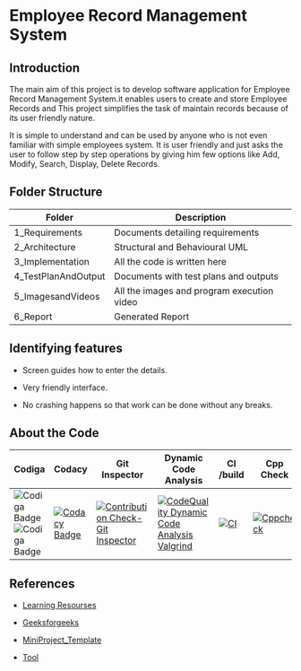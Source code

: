 # Employee Record Management System

 ## Introduction
  The main aim of this project is to develop software application for Employee Record Management System.it enables users to create and store Employee Records and This project simplifies the task of maintain records because of its user friendly nature.
  
 It is simple to understand and can be used by anyone who is not even familiar with simple employees system. It is user friendly and just asks the user to follow step by step operations by giving him few options like Add, Modify, Search, Display, Delete Records.  
 
## Folder Structure

|Folder	             |            Description            
|--------------------|----------------------------------------------
|1_Requirements	     |   Documents detailing requirements
|2_Architecture	     |    Structural and Behavioural UML
|3_Implementation	   |     All the code is written here
|4_TestPlanAndOutput	|   Documents with test plans and outputs
|5_ImagesandVideos 	 | All the images and program execution video
|6_Report            |          Generated Report


## Identifying features
+ Screen guides how to enter the details.
- Very friendly interface.
* No crashing happens so that work can be done without any breaks.


## About the Code

 |  Codiga                 | Codacy   |Git Inspector   |Dynamic Code Analysis      |CI /build | Cpp Check      
 |-------------------------|----------|----------------|---------------------------|----------|------------
 |![Codiga Badge](https://api.codiga.io/project/30981/score/svg) ![Codiga Badge](https://api.codiga.io/project/30981/status/svg)|[![Codacy Badge](https://app.codacy.com/project/badge/Grade/66a7c1527a704317969291d498d72903)](https://www.codacy.com/gh/ShilpaHotagi/M1_EmpRecordsystem_Application/dashboard?utm_source=github.com&amp;utm_medium=referral&amp;utm_content=ShilpaHotagi/M1_EmpRecordsystem_Application&amp;utm_campaign=Badge_Grade)|[![Contribution Check-Git Inspector](https://github.com/ShilpaHotagi/M1_EmpRecordsystem_Application/actions/workflows/gitinspector.yml/badge.svg)](https://github.com/ShilpaHotagi/M1_EmpRecordsystem_Application/actions/workflows/gitinspector.yml)|[![CodeQuality Dynamic Code Analysis Valgrind](https://github.com/ShilpaHotagi/M1_EmpRecordsystem_Application/actions/workflows/Dynamic-Code-Analysis.yml/badge.svg)](https://github.com/ShilpaHotagi/M1_EmpRecordsystem_Application/actions/workflows/Dynamic-Code-Analysis.yml)|[![CI](https://github.com/ShilpaHotagi/M1_EmpRecordsystem_Application/actions/workflows/CI.yml/badge.svg)](https://github.com/ShilpaHotagi/M1_EmpRecordsystem_Application/actions/workflows/CI.yml)|[![Cppcheck](https://github.com/ShilpaHotagi/M1_EmpRecordsystem_Application/actions/workflows/Cppcheck.yml/badge.svg)](https://github.com/ShilpaHotagi/M1_EmpRecordsystem_Application/actions/workflows/Cppcheck.yml)  
 
 
## References 

* [Learning Resourses](https://www.sanfoundry.com/c-program-employee-record/)
- [Geeksforgeeks](https://www.geeksforgeeks.org/c-programming-language/)
+ [MiniProject_Template](https://github.com/stepin654321/MiniProject_Template)
* [Tool](https://app.diagrams.net/)

